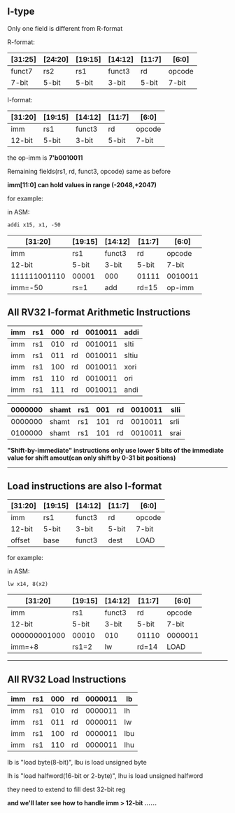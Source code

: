 ## I-type



Only one field is different from R-format

R-format:

| [31:25] | [24:20] | [19:15] | [14:12] | [11:7] | [6:0]  |
| ------- | ------- | ------- | ------- | ------ | ------ |
| funct7  | rs2     | rs1     | funct3  | rd     | opcode |
| 7-bit   | 5-bit   | 5-bit   | 3-bit   | 5-bit  | 7-bit  |

I-format:

| [31:20] | [19:15] | [14:12] | [11:7] | [6:0]  |
| ------- | ------- | ------- | ------ | ------ |
| imm     | rs1     | funct3  | rd     | opcode |
| 12-bit  | 5-bit   | 3-bit   | 5-bit  | 7-bit  |

the op-imm is **7'b0010011**

Remaining fields(rs1, rd, funct3, opcode) same as before

**imm[11:0] can hold values in range (-2048,+2047)**

for example:

in ASM:

```assembly
addi x15, x1, -50
```

| [31:20]      | [19:15] | [14:12] | [11:7] | [6:0]   |
| ------------ | ------- | ------- | ------ | ------- |
| imm          | rs1     | funct3  | rd     | opcode  |
| 12-bit       | 5-bit   | 3-bit   | 5-bit  | 7-bit   |
| 111111001110 | 00001   | 000     | 01111  | 0010011 |
| imm=-50      | rs=1    | add     | rd=15  | op-imm  |

## All RV32 I-format Arithmetic Instructions



| imm  | rs1  | 000  | rd   | 0010011 | addi  |
| ---- | ---- | ---- | ---- | ------- | ----- |
| imm  | rs1  | 010  | rd   | 0010011 | slti  |
| imm  | rs1  | 011  | rd   | 0010011 | sltiu |
| imm  | rs1  | 100  | rd   | 0010011 | xori  |
| imm  | rs1  | 110  | rd   | 0010011 | ori   |
| imm  | rs1  | 111  | rd   | 0010011 | andi  |

| 0000000 | shamt | rs1  | 001  | rd   | 0010011 | slli |
| ------- | ----- | ---- | ---- | ---- | ------- | ---- |
| 0000000 | shamt | rs1  | 101  | rd   | 0010011 | srli |
| 0100000 | shamt | rs1  | 101  | rd   | 0010011 | srai |

**"Shift-by-immediate" instructions only use lower 5 bits of the immediate value for shift amout(can only shift by 0-31 bit positions)**

---

## Load instructions are also I-format



| [31:20] | [19:15] | [14:12] | [11:7] | [6:0]  |
| ------- | ------- | ------- | ------ | ------ |
| imm     | rs1     | funct3  | rd     | opcode |
| 12-bit  | 5-bit   | 3-bit   | 5-bit  | 7-bit  |
| offset  | base    | funct3  | dest   | LOAD   |

for example:

in ASM:

```assembly
lw x14, 8(x2)
```

| [31:20]      | [19:15] | [14:12] | [11:7] | [6:0]   |
| ------------ | ------- | ------- | ------ | ------- |
| imm          | rs1     | funct3  | rd     | opcode  |
| 12-bit       | 5-bit   | 3-bit   | 5-bit  | 7-bit   |
| 000000001000 | 00010   | 010     | 01110  | 0000011 |
| imm=+8       | rs1=2   | lw      | rd=14  | LOAD    |

---

## All RV32 Load Instructions



| imm  | rs1  | 000  | rd   | 0000011 | lb   |
| ---- | ---- | ---- | ---- | ------- | ---- |
| imm  | rs1  | 010  | rd   | 0000011 | lh   |
| imm  | rs1  | 011  | rd   | 0000011 | lw   |
| imm  | rs1  | 100  | rd   | 0000011 | lbu  |
| imm  | rs1  | 110  | rd   | 0000011 | lhu  |

lb is "load byte(8-bit)", lbu is load unsigned byte

lh is "load halfword(16-bit or 2-byte)", lhu is load unsigned halfword

they need to extend to fill dest 32-bit reg



**and we'll later see how to handle imm > 12-bit ......**

